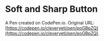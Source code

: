 # Soft and Sharp Button

A Pen created on CodePen.io. Original URL: [https://codepen.io/cleveryeti/pen/poGBpZQ](https://codepen.io/cleveryeti/pen/poGBpZQ).

